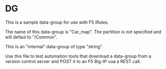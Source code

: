 # DG
This is a sample data-group for use with F5 iRules.

The name of this data-group is "Car_map".  The partition is not specified and will defaul to "/Common".

This is an "internal" data-group of type "string".

Use this file to test automation tools that download a data-group from a version control server and POST it to an F5 Big-IP vua a REST call.
